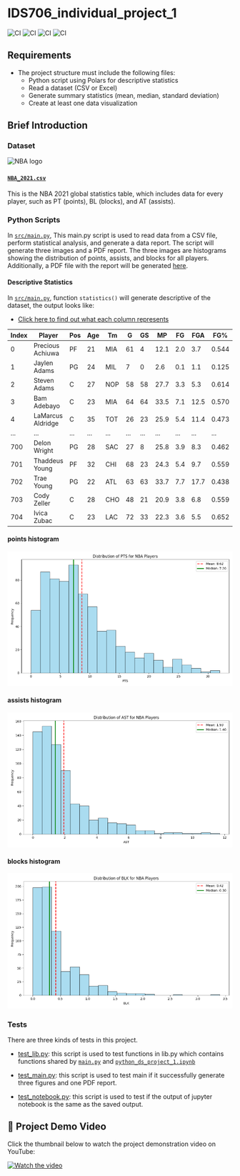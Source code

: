 # IDS706_individual_project_1
![CI](https://github.com/nogibjj/IDS706_pandas_description_hw2/actions/workflows/CICD.yml/badge.svg)
![CI](https://github.com/nogibjj/IDS706_pandas_description_hw2/actions/workflows/format.yml/badge.svg)
![CI](https://github.com/nogibjj/IDS706_pandas_description_hw2/actions/workflows/lint.yml/badge.svg)
![CI](https://github.com/nogibjj/IDS706_pandas_description_hw2/actions/workflows/test.yml/badge.svg)

## Requirements
* The project structure must include the following files:
    - Python script using Polars for descriptive statistics
    - Read a dataset (CSV or Excel)
    - Generate summary statistics (mean, median, standard deviation)
    - Create at least one data visualization

## Brief Introduction

### Dataset
<img src="https://seeklogo.com/images/N/nba-logo-59F0731E03-seeklogo.com.png" alt="NBA logo" width="400" />

#### [`NBA_2021.csv`](NBA_2021.csv)
This is the NBA 2021 global statistics table, which includes data for every player, such as PT (points), BL (blocks), and AT (assists).

### Python Scripts

In [`src/main.py`](src/main.py), This main.py script is used to read data from a CSV file, perform statistical analysis, and generate a data report. The script will generate three images and a PDF report. The three images are histograms showing the distribution of points, assists, and blocks for all players. Additionally, a PDF file with the report will be generated [here](NBA_2021_Report.pdf).

#### Descriptive Statistics

In [`src/main.py`](src/main.py), function `statistics()` will generate descriptive of the dataset, the output looks like:

- [Click here to find out what each column represents](https://www.nba.com/stats/help/glossary#pctfga)

| Index | Player              | Pos | Age | Tm  | G   | GS  | MP   | FG  | FGA  | FG%   | ... | FT%  | ORB | DRB | TRB | AST | STL | BLK | TOV | PF  | PTS  |
|-------|---------------------|-----|-----|-----|-----|-----|------|-----|------|-------|-----|------|-----|-----|-----|-----|-----|-----|-----|-----|------|
| 0     | Precious Achiuwa    | PF  | 21  | MIA | 61  | 4   | 12.1 | 2.0 | 3.7  | 0.544 | ... | 0.509 | 1.2 | 2.2 | 3.4 | 0.5 | 0.3 | 0.5 | 0.7 | 1.5 | 5.0  |
| 1     | Jaylen Adams        | PG  | 24  | MIL | 7   | 0   | 2.6  | 0.1 | 1.1  | 0.125 | ... | NaN  | 0.0 | 0.4 | 0.4 | 0.3 | 0.0 | 0.0 | 0.0 | 0.1 | 0.3  |
| 2     | Steven Adams        | C   | 27  | NOP | 58  | 58  | 27.7 | 3.3 | 5.3  | 0.614 | ... | 0.444 | 3.7 | 5.2 | 8.9 | 1.9 | 0.9 | 0.7 | 1.3 | 1.9 | 7.6  |
| 3     | Bam Adebayo         | C   | 23  | MIA | 64  | 64  | 33.5 | 7.1 | 12.5 | 0.570 | ... | 0.799 | 2.2 | 6.7 | 9.0 | 5.4 | 1.2 | 1.0 | 2.6 | 2.3 | 18.7 |
| 4     | LaMarcus Aldridge   | C   | 35  | TOT | 26  | 23  | 25.9 | 5.4 | 11.4 | 0.473 | ... | 0.872 | 0.7 | 3.8 | 4.5 | 1.9 | 0.4 | 1.1 | 1.0 | 1.8 | 13.5 |
| ...   | ...                 | ... | ... | ... | ... | ... | ...  | ... | ...  | ...   | ... | ...  | ... | ... | ... | ... | ... | ... | ... | ... | ...  |
| 700   | Delon Wright        | PG  | 28  | SAC | 27  | 8   | 25.8 | 3.9 | 8.3  | 0.462 | ... | 0.833 | 1.0 | 2.9 | 3.9 | 3.6 | 1.6 | 0.4 | 1.3 | 1.1 | 10.0 |
| 701   | Thaddeus Young      | PF  | 32  | CHI | 68  | 23  | 24.3 | 5.4 | 9.7  | 0.559 | ... | 0.628 | 2.5 | 3.8 | 6.2 | 4.3 | 1.1 | 0.6 | 2.0 | 2.2 | 12.1 |
| 702   | Trae Young          | PG  | 22  | ATL | 63  | 63  | 33.7 | 7.7 | 17.7 | 0.438 | ... | 0.886 | 0.6 | 3.3 | 3.9 | 9.4 | 0.8 | 0.2 | 4.1 | 1.8 | 25.3 |
| 703   | Cody Zeller         | C   | 28  | CHO | 48  | 21  | 20.9 | 3.8 | 6.8  | 0.559 | ... | 0.714 | 2.5 | 4.4 | 6.8 | 1.8 | 0.6 | 0.4 | 1.1 | 2.5 | 9.4  |
| 704   | Ivica Zubac         | C   | 23  | LAC | 72  | 33  | 22.3 | 3.6 | 5.5  | 0.652 | ... | 0.789 | 2.6 | 4.6 | 7.2 | 1.3 | 0.3 | 0.9 | 1.1 | 2.6 | 9.0  |

#### points histogram

![pts_histogram.png](pts_histogram.png)

#### assists histogram

![ast_histogram.png](ast_histogram.png)

#### blocks histogram

![blk_histogram.png](blk_histogram.png)

### Tests

There are three kinds of tests in this project.

* [test_lib.py](src/test_lib.py): this script is used to test functions in lib.py which contains functions shared by [`main.py`](src/main.py) and [`python_ds_project_1.ipynb`](python_ds_project_1.ipynb)

* [test_main.py](src/test_main.py): this script is used to test main if it successfully generate three figures and one PDF report.

* [test_notebook.py](src/test_notebook.py): this script is used to test if the output of jupyter notebook is the same as the saved output.


## 🚀 Project Demo Video

Click the thumbnail below to watch the project demonstration video on YouTube:

[![Watch the video](https://i9.ytimg.com/vi_webp/vTlRigKIias/mq2.webp?sqp=CLzlmLcG-oaymwEmCMACELQB8quKqQMa8AEB-AH-CYACuAWKAgwIABABGGUgZShlMA8=&rs=AOn4CLD9dkEZPz0JLC67t88eSi7cEQq_Ng)](https://youtu.be/vTlRigKIias "Watch on YouTube")